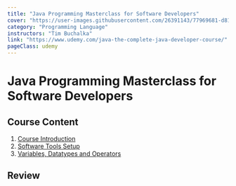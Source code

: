 ```yaml
---
title: "Java Programming Masterclass for Software Developers"
cover: "https://user-images.githubusercontent.com/26391143/77969681-d818bd80-731c-11ea-8d2e-4a7e180b7e6a.png"
category: "Programming Language"
instructors: "Tim Buchalka"
link: "https://www.udemy.com/java-the-complete-java-developer-course/"
pageClass: udemy
---
```


# Java Programming Masterclass for Software Developers

<Macbook></Macbook>

## Course Content

1. [Course Introduction](./01_Course-Introduction/)
2. [Software Tools Setup](./02_Software-Tools-Setup/)
3. [Variables, Datatypes and Operators](./03_Variables-Datatypes-and-Operators/)

## Review
